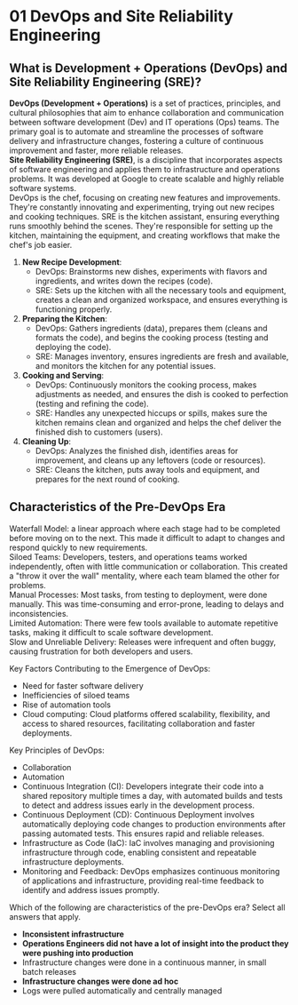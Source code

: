 # 01 DevOps and Site Reliability Engineering
## What is Development + Operations (DevOps) and Site Reliability Engineering (SRE)?
**DevOps (Development + Operations)** is a set of practices, principles, and cultural philosophies that aim to enhance collaboration and communication between software development (Dev) and IT operations (Ops) teams. The primary goal is to automate and streamline the processes of software delivery and infrastructure changes, fostering a culture of continuous improvement and faster, more reliable releases.  
**Site Reliability Engineering (SRE)**, is a discipline that incorporates aspects of software engineering and applies them to infrastructure and operations problems. It was developed at Google to create scalable and highly reliable software systems.  
DevOps is the chef, focusing on creating new features and improvements. They're constantly innovating and experimenting, trying out new recipes and cooking techniques. SRE is the kitchen assistant, ensuring everything runs smoothly behind the scenes. They're responsible for setting up the kitchen, maintaining the equipment, and creating workflows that make the chef's job easier.  
1. **New Recipe Development**:
   - DevOps: Brainstorms new dishes, experiments with flavors and ingredients, and writes down the recipes (code).
   - SRE: Sets up the kitchen with all the necessary tools and equipment, creates a clean and organized workspace, and ensures everything is functioning properly.
2. **Preparing the Kitchen**:
   - DevOps: Gathers ingredients (data), prepares them (cleans and formats the code), and begins the cooking process (testing and deploying the code).
   - SRE: Manages inventory, ensures ingredients are fresh and available, and monitors the kitchen for any potential issues.
3. **Cooking and Serving**:
   - DevOps: Continuously monitors the cooking process, makes adjustments as needed, and ensures the dish is cooked to perfection (testing and refining the code).
   - SRE: Handles any unexpected hiccups or spills, makes sure the kitchen remains clean and organized and helps the chef deliver the finished dish to customers (users).
4. **Cleaning Up**:
   - DevOps: Analyzes the finished dish, identifies areas for improvement, and cleans up any leftovers (code or resources).
   - SRE: Cleans the kitchen, puts away tools and equipment, and prepares for the next round of cooking.
## Characteristics of the Pre-DevOps Era
Waterfall Model: a linear approach where each stage had to be completed before moving on to the next. This made it difficult to adapt to changes and respond quickly to new requirements.  
Siloed Teams: Developers, testers, and operations teams worked independently, often with little communication or collaboration. This created a "throw it over the wall" mentality, where each team blamed the other for problems.  
Manual Processes: Most tasks, from testing to deployment, were done manually. This was time-consuming and error-prone, leading to delays and inconsistencies.  
Limited Automation: There were few tools available to automate repetitive tasks, making it difficult to scale software development.  
Slow and Unreliable Delivery: Releases were infrequent and often buggy, causing frustration for both developers and users.  

Key Factors Contributing to the Emergence of DevOps: 
- Need for faster software delivery
- Inefficiencies of siloed teams
- Rise of automation tools
- Cloud computing: Cloud platforms offered scalability, flexibility, and access to shared resources, facilitating collaboration and faster deployments.

Key Principles of DevOps:
- Collaboration
- Automation
- Continuous Integration (CI): Developers integrate their code into a shared repository multiple times a day, with automated builds and tests to detect and address issues early in the development process.
- Continuous Deployment (CD): Continuous Deployment involves automatically deploying code changes to production environments after passing automated tests. This ensures rapid and reliable releases.
- Infrastructure as Code (IaC): IaC involves managing and provisioning infrastructure through code, enabling consistent and repeatable infrastructure deployments.
- Monitoring and Feedback: DevOps emphasizes continuous monitoring of applications and infrastructure, providing real-time feedback to identify and address issues promptly.

Which of the following are characteristics of the pre-DevOps era?
Select all answers that apply.
- **Inconsistent infrastructure**
- **Operations Engineers did not have a lot of insight into the product they were pushing into production**
- Infrastructure changes were done in a continuous manner, in small batch releases
- **Infrastructure changes were done ad hoc**
- Logs were pulled automatically and centrally managed
